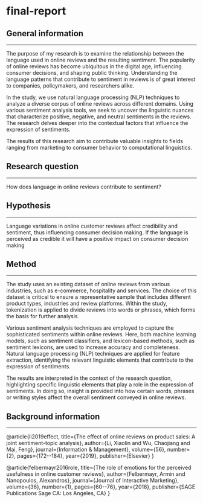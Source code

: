 # final-report


## General information
-----------------------------------------------------------------------------------------------------------------------------------------
The purpose of my research is to examine the relationship between the language used in online reviews and the resulting sentiment. The popularity of online reviews has become ubiquitous in the digital age, influencing consumer decisions, and shaping public thinking. Understanding the language patterns that contribute to sentiment in reviews is of great interest to companies, policymakers, and researchers alike.

In the study, we use natural language processing (NLP) techniques to analyze a diverse corpus of online reviews across different domains. Using various sentiment analysis tools, we seek to uncover the linguistic nuances that characterize positive, negative, and neutral sentiments in the reviews. The research delves deeper into the contextual factors that influence the expression of sentiments.

The results of this research aim to contribute valuable insights to fields ranging from marketing to consumer behavior to computational linguistics.

## Research question
--------------------------------------------------------------------------------------------------------------------------------------------
How does language in online reviews contribute to sentiment?

## Hypothesis
--------------------------------------------------------------------------------------------------------------------------------------------

Language variations in online customer reviews affect credibility and sentiment, thus influencing consumer decision making. If the language is perceived as credible it will have a positive impact on consumer decision making

## Method
--------------------------------------------------------------------------------------------------------------------------------------------
The study uses an existing dataset of online reviews from various industries, such as e-commerce, hospitality and services. The choice of this dataset is critical to ensure a representative sample that includes different product types, industries and review platforms. Within the study, tokenization is applied to divide reviews into words or phrases, which forms the basis for further analysis.

Various sentiment analysis techniques are employed to capture the sophisticated sentiments within online reviews. Here, both machine learning models, such as sentiment classifiers, and lexicon-based methods, such as sentiment lexicons, are used to increase accuracy and completeness. Natural language processing (NLP) techniques are applied for feature extraction, identifying the relevant linguistic elements that contribute to the expression of sentiments.

The results are interpreted in the context of the research question, highlighting specific linguistic elements that play a role in the expression of sentiments. In doing so, insight is provided into how certain words, phrases or writing styles affect the overall sentiment conveyed in online reviews.

## Background information
--------------------------------------------------------------------------------------------------------------------------------------------
@article{li2019effect,
  title={The effect of online reviews on product sales: A joint sentiment-topic analysis},
  author={Li, Xiaolin and Wu, Chaojiang and Mai, Feng},
  journal={Information \& Management},
  volume={56},
  number={2},
  pages={172--184},
  year={2019},
  publisher={Elsevier}
}

@article{felbermayr2016role,
  title={The role of emotions for the perceived usefulness in online customer reviews},
  author={Felbermayr, Armin and Nanopoulos, Alexandros},
  journal={Journal of Interactive Marketing},
  volume={36},
  number={1},
  pages={60--76},
  year={2016},
  publisher={SAGE Publications Sage CA: Los Angeles, CA}
}

